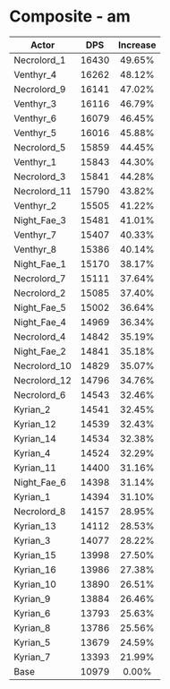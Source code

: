 # Composite - am
| Actor | DPS | Increase |
|---|:---:|:---:|
|Necrolord_1|16430|49.65%|
|Venthyr_4|16262|48.12%|
|Necrolord_9|16141|47.02%|
|Venthyr_3|16116|46.79%|
|Venthyr_6|16079|46.45%|
|Venthyr_5|16016|45.88%|
|Necrolord_5|15859|44.45%|
|Venthyr_1|15843|44.30%|
|Necrolord_3|15841|44.28%|
|Necrolord_11|15790|43.82%|
|Venthyr_2|15505|41.22%|
|Night_Fae_3|15481|41.01%|
|Venthyr_7|15407|40.33%|
|Venthyr_8|15386|40.14%|
|Night_Fae_1|15170|38.17%|
|Necrolord_7|15111|37.64%|
|Necrolord_2|15085|37.40%|
|Night_Fae_5|15002|36.64%|
|Night_Fae_4|14969|36.34%|
|Necrolord_4|14842|35.19%|
|Night_Fae_2|14841|35.18%|
|Necrolord_10|14829|35.07%|
|Necrolord_12|14796|34.76%|
|Necrolord_6|14543|32.46%|
|Kyrian_2|14541|32.45%|
|Kyrian_12|14539|32.43%|
|Kyrian_14|14534|32.38%|
|Kyrian_4|14524|32.29%|
|Kyrian_11|14400|31.16%|
|Night_Fae_6|14398|31.14%|
|Kyrian_1|14394|31.10%|
|Necrolord_8|14157|28.95%|
|Kyrian_13|14112|28.53%|
|Kyrian_3|14077|28.22%|
|Kyrian_15|13998|27.50%|
|Kyrian_16|13986|27.38%|
|Kyrian_10|13890|26.51%|
|Kyrian_9|13884|26.46%|
|Kyrian_6|13793|25.63%|
|Kyrian_8|13786|25.56%|
|Kyrian_5|13679|24.59%|
|Kyrian_7|13393|21.99%|
|Base|10979|0.00%|
